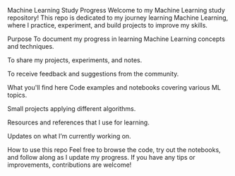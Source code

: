 Machine Learning Study Progress
Welcome to my Machine Learning study repository!
This repo is dedicated to my journey learning Machine Learning, where I practice, experiment, and build projects to improve my skills.

Purpose
To document my progress in learning Machine Learning concepts and techniques.

To share my projects, experiments, and notes.

To receive feedback and suggestions from the community.

What you'll find here
Code examples and notebooks covering various ML topics.

Small projects applying different algorithms.

Resources and references that I use for learning.

Updates on what I’m currently working on.

How to use this repo
Feel free to browse the code, try out the notebooks, and follow along as I update my progress. If you have any tips or improvements, contributions are welcome!
